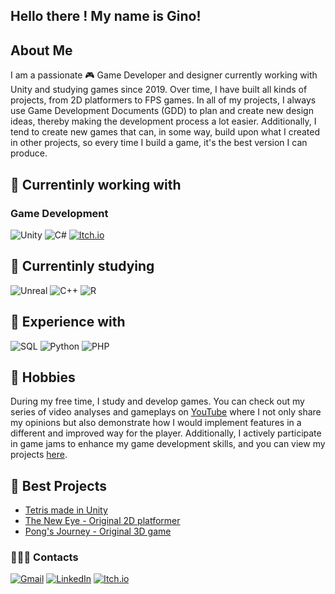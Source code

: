 ## Hello there ! My name is Gino!

## About Me
I am a passionate 🎮 Game Developer and designer currently working with Unity and studying games since 2019. Over time, I have built all kinds of projects, from 2D platformers to FPS games. In all of my projects, I always use Game Development Documents (GDD) to plan and create new design ideas, thereby making the development process a lot easier. Additionally, I tend to create new games that can, in some way, build upon what I created in other projects, so every time I build a game, it's the best version I can produce.

## 💼 Currentinly working with
### Game Development
![Unity](https://img.shields.io/badge/Unity-100000?style=for-the-badge&logo=unity&logoColor=white)
![C#](https://img.shields.io/badge/C%23-239120?style=for-the-badge&logo=c-sharp&logoColor=white)
[![Itch.io](https://img.shields.io/badge/Itch.io-FA5C5C?style=for-the-badge&logo=itchdotio&logoColor=white)](https://ginocarlo01.itch.io/)

## 🧠 Currentinly studying 
![Unreal](https://img.shields.io/badge/unrealengine-%23313131.svg?style=for-the-badge&logo=unrealengine&logoColor=white)
![C++](https://img.shields.io/badge/C%2B%2B-00599C?style=for-the-badge&logo=c%2B%2B&logoColor=white)
![R](https://img.shields.io/badge/R-276DC3?style=for-the-badge&logo=r&logoColor=white)


## 🚀 Experience with
![SQL](https://img.shields.io/badge/Microsoft_SQL_Server-CC2927?style=for-the-badge&logo=microsoft-sql-server&logoColor=white)
![Python](https://img.shields.io/badge/python-3670A0?style=for-the-badge&logo=python&logoColor=ffdd54)
![PHP](https://img.shields.io/badge/php-%23777BB4.svg?style=for-the-badge&logo=php&logoColor=white)

## 💭 Hobbies
During my free time, I study and develop games. You can check out my series of video analyses and gameplays on [YouTube](https://www.youtube.com/watch?v=9xCxcNPoTy4&list=PLT_ZYR2XRy9y_qtUqy2hRLOOrA2_2oHA-&index=17) where I not only share my opinions but also demonstrate how I would implement features in a different and improved way for the player. Additionally, I actively participate in game jams to enhance my game development skills, and you can view my projects [here](https://ginocarlo01.itch.io/).

## 👾 Best Projects
- [Tetris made in Unity](https://github.com/ginocarlo01/Tetris--For-Unity)
- [The New Eye - Original 2D platformer](https://github.com/ginocarlo01/TheNewEye--ForUnity)
- [Pong's Journey - Original 3D game](https://github.com/ginocarlo01/PongsJourneyGame--ForUnity)


### 🕵🏼‍♂️ Contacts
[![Gmail](https://img.shields.io/badge/Gmail-D14836?style=for-the-badge&logo=gmail&logoColor=white)](mailto:gino.carlo02@gmail.com)
[![LinkedIn](https://img.shields.io/badge/linkedin-%230077B5.svg?style=for-the-badge&logo=linkedin&logoColor=white)](https://www.linkedin.com/in/gino-grippo/?locale=en_US)
[![Itch.io](https://img.shields.io/badge/Itch.io-FA5C5C?style=for-the-badge&logo=itchdotio&logoColor=white)](https://ginocarlo01.itch.io/)
